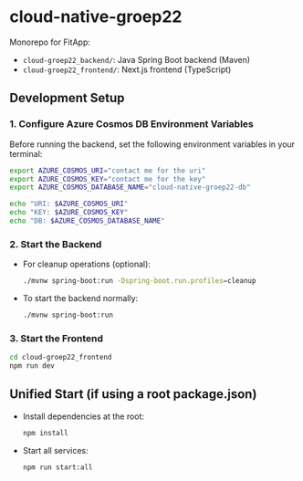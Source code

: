 # cloud-native-groep22

Monorepo for FitApp:

- `cloud-groep22_backend/`: Java Spring Boot backend (Maven)
- `cloud-groep22_frontend/`: Next.js frontend (TypeScript)

## Development Setup

### 1. Configure Azure Cosmos DB Environment Variables

Before running the backend, set the following environment variables in your terminal:

```bash
export AZURE_COSMOS_URI="contact me for the uri"
export AZURE_COSMOS_KEY="contact me for the key"
export AZURE_COSMOS_DATABASE_NAME="cloud-native-groep22-db"

echo "URI: $AZURE_COSMOS_URI"
echo "KEY: $AZURE_COSMOS_KEY"
echo "DB: $AZURE_COSMOS_DATABASE_NAME"
```

### 2. Start the Backend

- For cleanup operations (optional):

  ```bash
  ./mvnw spring-boot:run -Dspring-boot.run.profiles=cleanup
  ```

- To start the backend normally:

  ```bash
  ./mvnw spring-boot:run
  ```

### 3. Start the Frontend

```bash
cd cloud-groep22_frontend
npm run dev
```

## Unified Start (if using a root package.json)

- Install dependencies at the root:

  ```bash
  npm install
  ```

- Start all services:

  ```bash
  npm run start:all
  ```
